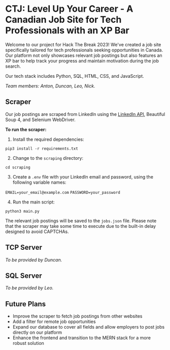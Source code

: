 # CTJ: Level Up Your Career - A Canadian Job Site for Tech Professionals with an XP Bar

Welcome to our project for Hack The Break 2023! We've created a job site specifically tailored for tech professionals seeking opportunities in Canada. Our platform not only showcases relevant job postings but also features an XP bar to help track your progress and maintain motivation during the job search.

Our tech stack includes Python, SQL, HTML, CSS, and JavaScript.

*Team members: Anton, Duncan, Leo, Nick.*

## Scraper

Our job postings are scraped from LinkedIn using the [LinkedIn API](https://github.com/tomquirk/linkedin-api), Beautiful Soup 4, and Selenium WebDriver.

**To run the scraper:**

1. Install the required dependencies:
   
`pip3 install -r requirements.txt`

2. Change to the `scraping` directory:

`cd scraping`

3. Create a `.env` file with your LinkedIn email and password, using the following variable names:

`EMAIL=your_email@example.com`
`PASSWORD=your_password`

4. Run the main script:

`python3 main.py`


The relevant job postings will be saved to the `jobs.json` file. Please note that the scraper may take some time to execute due to the built-in delay designed to avoid CAPTCHAs.

## TCP Server

*To be provided by Duncan.*

## SQL Server

*To be provided by Leo.*

## Future Plans

- Improve the scraper to fetch job postings from other websites
- Add a filter for remote job opportunities
- Expand our database to cover all fields and allow employers to post jobs directly on our platform
- Enhance the frontend and transition to the MERN stack for a more robust solution
